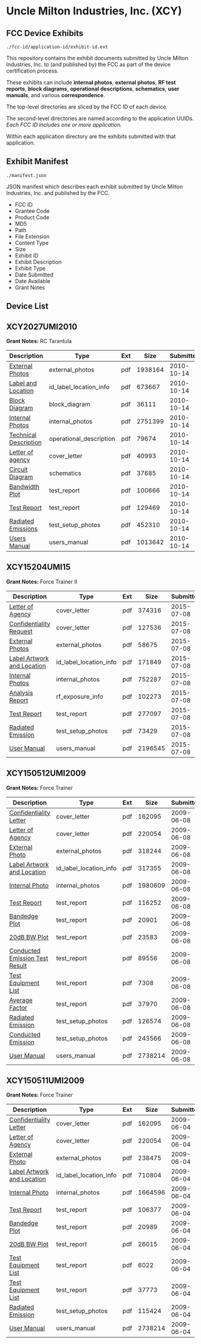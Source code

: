 # Uncle Milton Industries, Inc. (XCY)
## FCC Device Exhibits

```
./fcc-id/application-id/exhibit-id.ext
```

This repository contains the exhibit documents submitted by Uncle Milton Industries, Inc. to (and published by) the FCC as part of the device certification process.

These exhibits can include **internal photos**, **external photos**, **RF test reports**, **block diagrams**, **operational descriptions**, **schematics**, **user manuals**, and various **correspondence**.

The top-level directories are sliced by the FCC ID of each device.

The second-level directories are named according to the application UUIDs. *Each FCC ID includes one or more application.*

Within each application directory are the exhibits submitted with that application. 

## Exhibit Manifest

```
./manifest.json
```

JSON manifest which describes each exhibit submitted by Uncle Milton Industries, Inc. and published by the FCC.

- FCC ID
- Grantee Code
- Product Code
- MD5
- Path
- File Extension
- Content Type
- Size
- Exhibit ID
- Exhibit Description
- Exhibit Type
- Date Submitted
- Date Available
- Grant Notes

## Device List
## XCY2027UMI2010
**Grant Notes:** RC Tarantula

| Description | Type | Ext | Size | Submitted | Available |
| ----------- | ---- | --- | ---- | --------- | --------- |
| [External Photos](XCY2027UMI2010/d4874c63532bfa1ec3a0a42bc306ae0e/1360772.pdf) | external_photos | pdf | 1938164 | 2010-10-14 | 2010-10-14 |
| [Label and Location](XCY2027UMI2010/d4874c63532bfa1ec3a0a42bc306ae0e/1360774.pdf) | id_label_location_info | pdf | 673667 | 2010-10-14 | 2010-10-14 |
| [Block Diagram](XCY2027UMI2010/d4874c63532bfa1ec3a0a42bc306ae0e/1360768.pdf) | block_diagram | pdf | 36111 | 2010-10-14 | 2010-10-14 |
| [Internal Photos](XCY2027UMI2010/d4874c63532bfa1ec3a0a42bc306ae0e/1360773.pdf) | internal_photos | pdf | 2751399 | 2010-10-14 | 2010-10-14 |
| [Technical Description](XCY2027UMI2010/d4874c63532bfa1ec3a0a42bc306ae0e/1360771.pdf) | operational_description | pdf | 79674 | 2010-10-14 | 2010-10-14 |
| [Letter of agency](XCY2027UMI2010/d4874c63532bfa1ec3a0a42bc306ae0e/1360775.pdf) | cover_letter | pdf | 40993 | 2010-10-14 | 2010-10-14 |
| [Circuit Diagram](XCY2027UMI2010/d4874c63532bfa1ec3a0a42bc306ae0e/1360770.pdf) | schematics | pdf | 37685 | 2010-10-14 | 2010-10-14 |
| [Bandwidth Plot](XCY2027UMI2010/d4874c63532bfa1ec3a0a42bc306ae0e/1360769.pdf) | test_report | pdf | 100666 | 2010-10-14 | 2010-10-14 |
| [Test Report](XCY2027UMI2010/d4874c63532bfa1ec3a0a42bc306ae0e/1360778.pdf) | test_report | pdf | 129469 | 2010-10-14 | 2010-10-14 |
| [Radiated Emissions](XCY2027UMI2010/d4874c63532bfa1ec3a0a42bc306ae0e/1360777.pdf) | test_setup_photos | pdf | 452310 | 2010-10-14 | 2010-10-14 |
| [Users Manual](XCY2027UMI2010/d4874c63532bfa1ec3a0a42bc306ae0e/1360776.pdf) | users_manual | pdf | 1013642 | 2010-10-14 | 2010-10-14 |
## XCY15204UMI15
**Grant Notes:** Force Trainer II

| Description | Type | Ext | Size | Submitted | Available |
| ----------- | ---- | --- | ---- | --------- | --------- |
| [Letter of Agency](XCY15204UMI15/8d76f2d1efc9a87c348c11779321ba3c/2672693.pdf) | cover_letter | pdf | 374316 | 2015-07-08 | 2015-07-08 |
| [Confidentiality Request](XCY15204UMI15/8d76f2d1efc9a87c348c11779321ba3c/2672694.pdf) | cover_letter | pdf | 127536 | 2015-07-08 | 2015-07-08 |
| [External Photos](XCY15204UMI15/8d76f2d1efc9a87c348c11779321ba3c/2672701.pdf) | external_photos | pdf | 58675 | 2015-07-08 | 2015-07-08 |
| [Label Artwork and Location](XCY15204UMI15/8d76f2d1efc9a87c348c11779321ba3c/2672702.pdf) | id_label_location_info | pdf | 171849 | 2015-07-08 | 2015-07-08 |
| [Internal Photos](XCY15204UMI15/8d76f2d1efc9a87c348c11779321ba3c/2672703.pdf) | internal_photos | pdf | 752287 | 2015-07-08 | 2015-07-08 |
| [Analysis Report](XCY15204UMI15/8d76f2d1efc9a87c348c11779321ba3c/2672704.pdf) | rf_exposure_info | pdf | 102273 | 2015-07-08 | 2015-07-08 |
| [Test Report](XCY15204UMI15/8d76f2d1efc9a87c348c11779321ba3c/2672699.pdf) | test_report | pdf | 277097 | 2015-07-08 | 2015-07-08 |
| [Radiated Emission](XCY15204UMI15/8d76f2d1efc9a87c348c11779321ba3c/2672700.pdf) | test_setup_photos | pdf | 73429 | 2015-07-08 | 2015-07-08 |
| [User Manual](XCY15204UMI15/8d76f2d1efc9a87c348c11779321ba3c/2672695.pdf) | users_manual | pdf | 2196545 | 2015-07-08 | 2015-07-08 |
## XCY150512UMI2009
**Grant Notes:** Force Trainer

| Description | Type | Ext | Size | Submitted | Available |
| ----------- | ---- | --- | ---- | --------- | --------- |
| [Confidentiality Letter](XCY150512UMI2009/03126cd8f3c25690d93c76c3d9fa5e3c/1120091.pdf) | cover_letter | pdf | 162095 | 2009-06-08 | 2009-06-08 |
| [Letter of Agency](XCY150512UMI2009/03126cd8f3c25690d93c76c3d9fa5e3c/1120092.pdf) | cover_letter | pdf | 220054 | 2009-06-08 | 2009-06-08 |
| [External Photo](XCY150512UMI2009/03126cd8f3c25690d93c76c3d9fa5e3c/1120915.pdf) | external_photos | pdf | 318244 | 2009-06-08 | 2009-06-08 |
| [Label Artwork and Location](XCY150512UMI2009/03126cd8f3c25690d93c76c3d9fa5e3c/1120920.pdf) | id_label_location_info | pdf | 317355 | 2009-06-08 | 2009-06-08 |
| [Internal Photo](XCY150512UMI2009/03126cd8f3c25690d93c76c3d9fa5e3c/1120916.pdf) | internal_photos | pdf | 1980609 | 2009-06-08 | 2009-06-08 |
| [Test Report](XCY150512UMI2009/03126cd8f3c25690d93c76c3d9fa5e3c/1120909.pdf) | test_report | pdf | 116252 | 2009-06-08 | 2009-06-08 |
| [Bandedge Plot](XCY150512UMI2009/03126cd8f3c25690d93c76c3d9fa5e3c/1120912.pdf) | test_report | pdf | 20901 | 2009-06-08 | 2009-06-08 |
| [20dB BW Plot](XCY150512UMI2009/03126cd8f3c25690d93c76c3d9fa5e3c/1120913.pdf) | test_report | pdf | 23583 | 2009-06-08 | 2009-06-08 |
| [Conducted Emission Test Result](XCY150512UMI2009/03126cd8f3c25690d93c76c3d9fa5e3c/1120914.pdf) | test_report | pdf | 89556 | 2009-06-08 | 2009-06-08 |
| [Test Equipment List](XCY150512UMI2009/03126cd8f3c25690d93c76c3d9fa5e3c/1120924.pdf) | test_report | pdf | 7308 | 2009-06-08 | 2009-06-08 |
| [Average Factor](XCY150512UMI2009/03126cd8f3c25690d93c76c3d9fa5e3c/1120925.pdf) | test_report | pdf | 37970 | 2009-06-08 | 2009-06-08 |
| [Radiated Emission](XCY150512UMI2009/03126cd8f3c25690d93c76c3d9fa5e3c/1120910.pdf) | test_setup_photos | pdf | 126574 | 2009-06-08 | 2009-06-08 |
| [Conducted Emission](XCY150512UMI2009/03126cd8f3c25690d93c76c3d9fa5e3c/1120911.pdf) | test_setup_photos | pdf | 243566 | 2009-06-08 | 2009-06-08 |
| [User Manual](XCY150512UMI2009/03126cd8f3c25690d93c76c3d9fa5e3c/1120090.pdf) | users_manual | pdf | 2738214 | 2009-06-08 | 2009-06-08 |
## XCY150511UMI2009
**Grant Notes:** Force Trainer

| Description | Type | Ext | Size | Submitted | Available |
| ----------- | ---- | --- | ---- | --------- | --------- |
| [Confidentiality Letter](XCY150511UMI2009/620475b5de29749450955b0d43049036/1120091.pdf) | cover_letter | pdf | 162095 | 2009-06-04 | 2009-06-04 |
| [Letter of Agency](XCY150511UMI2009/620475b5de29749450955b0d43049036/1120092.pdf) | cover_letter | pdf | 220054 | 2009-06-04 | 2009-06-04 |
| [External Photo](XCY150511UMI2009/620475b5de29749450955b0d43049036/1120084.pdf) | external_photos | pdf | 238475 | 2009-06-04 | 2009-06-04 |
| [Label Artwork and Location](XCY150511UMI2009/620475b5de29749450955b0d43049036/1120089.pdf) | id_label_location_info | pdf | 710804 | 2009-06-04 | 2009-06-04 |
| [Internal Photo](XCY150511UMI2009/620475b5de29749450955b0d43049036/1120085.pdf) | internal_photos | pdf | 1664596 | 2009-06-04 | 2009-06-04 |
| [Test Report](XCY150511UMI2009/620475b5de29749450955b0d43049036/1120080.pdf) | test_report | pdf | 106377 | 2009-06-04 | 2009-06-04 |
| [Bandedge Plot](XCY150511UMI2009/620475b5de29749450955b0d43049036/1120082.pdf) | test_report | pdf | 20989 | 2009-06-04 | 2009-06-04 |
| [20dB BW Plot](XCY150511UMI2009/620475b5de29749450955b0d43049036/1120083.pdf) | test_report | pdf | 26015 | 2009-06-04 | 2009-06-04 |
| [Test Equipment List](XCY150511UMI2009/620475b5de29749450955b0d43049036/1120093.pdf) | test_report | pdf | 6022 | 2009-06-04 | 2009-06-04 |
| [Test Equipment List](XCY150511UMI2009/620475b5de29749450955b0d43049036/1120094.pdf) | test_report | pdf | 37773 | 2009-06-04 | 2009-06-04 |
| [Radiated Emission](XCY150511UMI2009/620475b5de29749450955b0d43049036/1120081.pdf) | test_setup_photos | pdf | 115424 | 2009-06-04 | 2009-06-04 |
| [User Manual](XCY150511UMI2009/620475b5de29749450955b0d43049036/1120090.pdf) | users_manual | pdf | 2738214 | 2009-06-04 | 2009-06-04 |
